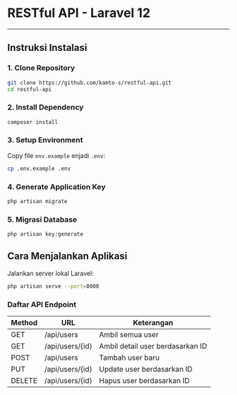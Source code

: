 # RESTful API - Laravel 12

---

## Instruksi Instalasi

### 1. Clone Repository

```sh
git clone https://github.com/kamto-s/restful-api.git
cd restful-api
```

### 2. Install Dependency

```bash
composer install
```

### 3. Setup Environment

Copy file `env.example` enjadi `.env`:

```sh
cp .env.example .env
```

### 4. Generate Application Key

```sh
php artisan migrate
```

### 5. Migrasi Database

```sh
php artisan key:generate
```

## Cara Menjalankan Aplikasi

Jalankan server lokal Laravel:

```sh
php artisan serve --port=8000
```

### Daftar API Endpoint

| Method | URL             | Keterangan                       |
| ------ | --------------- | -------------------------------- |
| GET    | /api/users      | Ambil semua user                 |
| GET    | /api/users/{id} | Ambil detail user berdasarkan ID |
| POST   | /api/users      | Tambah user baru                 |
| PUT    | /api/users/{id} | Update user berdasarkan ID       |
| DELETE | /api/users/{id} | Hapus user berdasarkan ID        |
